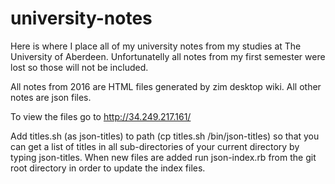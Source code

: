 # university-notes

Here is where I place all of my university notes from my studies at The University of Aberdeen. 
Unfortunatelly all notes from my first semester were lost so those will not be included. 

All notes from 2016 are HTML files generated by zim desktop wiki.
All other notes are json files.

To view the files go to http://34.249.217.161/

Add titles.sh (as json-titles) to path (cp titles.sh /bin/json-titles) so that you can get a list of titles in all sub-directories of your current directory by typing json-titles.
When new files are added run json-index.rb from the git root directory in order to update the index files.
